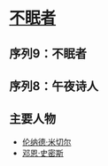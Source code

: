 # [不眠者](../途径/不眠者.md)

## 序列9：不眠者

## 序列8：午夜诗人

## 主要人物

+ [伦纳德·米切尔](../人物/伦纳德·米切尔.md)
+ [邓恩·史密斯](../人物/邓恩·史密斯.md)
